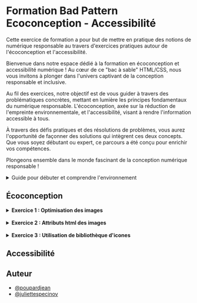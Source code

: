 
# Formation Bad Pattern Ecoconception - Accessibilité


Cette exercice de formation a pour but de mettre en pratique des notions de numérique responsable au travers d'exercices pratiques autour de l'écoconception et l'accessibilité.

Bienvenue dans notre espace dédié à la formation en écoconception et accessibilité numérique ! Au cœur de ce "bac à sable" HTML/CSS, nous vous invitons à plonger dans l'univers captivant de la conception responsable et inclusive.

Au fil des exercices, notre objectif est de vous guider à travers des problématiques concrètes, mettant en lumière les principes fondamentaux du numérique responsable. L'écoconception, axée sur la réduction de l'empreinte environnementale, et l'accessibilité, visant à rendre l'information accessible à tous.

À travers des défis pratiques et des résolutions de problèmes, vous aurez l'opportunité de façonner des solutions qui intègrent ces deux concepts. Que vous soyez débutant ou expert, ce parcours a été conçu pour enrichir vos compétences.

Plongeons ensemble dans le monde fascinant de la conception numérique responsable ! 

<details>
    <summary>Guide pour débuter et comprendre l'environnement</summary>

## Découvrir l'environnement

Pour commencer, si cela n'est pas déjà fait, vous devez vous rendre sur [cette url](https://github.com/Specinov).

Vous devriez être sur la page publique GitHub du la société [Spécinov](https://www.specinov.fr/). Dès lors vous pouvez choisir un repository "Bac à sable" parmis ceux proposés : 

- [Formation-SandBox-1](https://github.com/Specinov/Formation-SandBox-1) 
- [Formation-SandBox-2](https://github.com/Specinov/Formation-SandBox-2)
- [Formation-SandBox-3](https://github.com/Specinov/Formation-SandBox-3)
- [Formation-SandBox-4](https://github.com/Specinov/Formation-SandBox-1)
- [Formation-SandBox-5](https://github.com/Specinov/Formation-SandBox-1)
- [Formation-SandBox-6](https://github.com/Specinov/Formation-SandBox-1)
- [Formation-SandBox-7](https://github.com/Specinov/Formation-SandBox-1)
- [Formation-SandBox-8](https://github.com/Specinov/Formation-SandBox-1)

Attention, si vous êtes plusieurs, veillez à ne pas choisir le même dépôt GitHub, au risque de ne pouvoir réaliser les exercices correctement.
Il est également nécéssaire de posséder un compte GitHub pour poursuivre. 
Dans chaque dépôt vous retrouverez le README indiquant les consignes et procédures à suivre.

Pour effectuer les exercices, plusieurs possibilités s'offrent à vous : 
   
### Option 1 - Vous avez été ajouté à l'espace formation par votre formateur.
Pour cette option, tout est déjà prêt pour vous ! 

Le site est accessible sous l'adresse : https://specinov.github.io/Formation-SandBox-1/, suivant le nom de votre repository bac à sable il faudra simplement changer le numéro à la fin de l'url. Cette dernière est également indiquée sur la page d'accueil du dépôt.


### Option 2 - Vous effectuez les exercices de manière autodidacte.
Pour cette option, vous devrez réaliser un "fork" ou bien cloner le repository de votre côté, sur votre espace GitHub.

Une fois ceci réalisé, il faudra se rendre dans l'onglet *settings* du dépôt. Puis dans le sous-onglet *Pages* (situé dans le volet de gauche)

![Onglet Pages dans paramètres repository GitHub](/Ressources_README/GitHub_Pages.png)

Il faudra alors aller dans la partie nommée *Branch*, sélectionner la branche de travail de votre dépôt puis sauvegarder. 
GitHub a besoin de quelques minutes pour compiler et déployer le site. (il est possible d'observer la progression dans l'onglet *Actions* du menu principal)

Une fois le déploiement effectué, lorsque vous retournez dans le sous-onglet *Pages*, GitHub vous a généré votre site et a affiché le lien correspondant. 

Exemple : **Your site is live at** https://specinov.github.io/Formation-SandBox-1/

### Réaliser des modifications

A partir du moment où vous connaissez votre url publique de bac à sable, chaque modification que vous effectuerez sur la branche configurée, et que vous pousserez, sera alors déployée et accessible sur cette url. Cela sera nottamment très utile pour réaliser des audits d'écoconception.

Pour effectuer des modifications, il y a plusieurs possibilités, soit travailler avec votre éditeur de code préféré, soit directement en ligne depuis l'éditeur GitHub.
Ce dernier est accessible pour chaque fichier de l'onglet *Code* en cliquant sur le fichier puis le crayon pour modifier le fichier. (Il est possible d'ouvrir le fichier directement ou bien sur GitHub.dev ou GitHub Desktop)

![Modification de fichier au sein de GitHub](/Ressources_README/GitHub_modification.png)

</details>


## Écoconception

<details>
<summary><strong>Exercice 1 : Optimisation des images</strong></summary>
<br>
Comment pourriez-vous améliorer la performance du site et réduire l'impact environnemental en optimisant les images affichées sur l'écran d'accueil ?
<br><br>
<details>
<summary>Indice</summary>
<br>
Regardez la taille et la dimension des images.

Renseignez-vous sur la [recommandation RGESN sur le dimensionnement des images](https://ecoresponsable.numerique.gouv.fr/publications/referentiel-general-ecoconception/critere/6.5/).

<br>
<details>
<summary><u>Réponse</u></summary>
<br>
Lorsque l'on analyse les images du site, par exemple les images du carrousel, l'image "Des cakes apétissants" ou encore l'image de la section "Faites votre choix", qu'on les ouvre dans un nouvel onglet, on s'aperçoit qu'elles sont bien plus grandes que la taille rendue à l'écran sur le site web.

Pour observer ce phénomène, il est aussi possible de se rendre dans la console de développement en effectuant un clic droit sur l'image puis "inspecter" dans le menu qui s'affiche. Cette action nous ouvre une fenêtre avec la ressource de l'image en code HTML. Exemple pour l'image de la section "Faites votre choix" : 

```
<div class="key_img col-md-6">
    <img src="images/back22.jpg">
</div>
```

Lorsque l'on survole l'url de l'image "images/back22.jpg" on obtient une fenêtre de la sorte : 

![Propriétés d'une image dans la console](/Ressources_README/proprietes_image.png)

Sur l'image on distingue que la taille rendue "Rendered size" est bien inférieur à la taille originale de l'image "Intrinsic size". On peut également cliquer sur le lien qui s'affiche afin d'observer directement la différence de taille.

Vous pouvez dès alors redimensionner les différentes images, disponibles dans le dossier "image" si cela n'est pas déjà fait.

Les images trop grosses en taille peuvent avoir un impact négatif sur les performances d'une application web, en particulier sur les appareils mobiles. Elles peuvent entraîner une augmentation du poids d'une page web et donc ralentir le temps de chargement de cette dernière.

</details>
</details>
</details>


<br>
<details>
<summary><strong>Exercice 2 : Attributs html des images</strong></summary>
<br>
Quelle modification pouvez-vous apporter aux balises <img> pour réduire les décalages de mise en page et améliorer le CLS du site ?

Pour information, le Cumulative Layout Shift (CLS) est une mesure qui indique à quel point les choses bougent sur une page web pendant qu'elle se charge. Imaginez que vous lisez un article et soudainement, une image apparaît et déplace tout le texte ; c'est frustrant, n'est-ce pas ? Le CLS mesure ces mouvements. Un CLS élevé signifie qu'il y a beaucoup de ces mouvements agaçants, et un faible CLS signifie que la page est stable et agréable à utiliser. Donc, pour une bonne expérience utilisateur, nous voulons un CLS le plus bas possible.
<br>
<details>
<summary><u>Indice</u></summary>
<br>
Considérez l'importance de réserver de l'espace pour les éléments de contenu avant leur chargement complet. Il existe des attributs spécifiques dans les balises <img> qui peuvent aider le navigateur à allouer l'espace nécessaire pour chaque image dès le début du chargement de la page.     
<br><br>
<details>
<summary><u>Réponse</u></summary>
<br>
Lorsque les attributs `width` et `height` ne sont pas spécifiés pour une image dans le code HTML, le navigateur ne sait pas à l'avance quelle place l'image occupera sur la page. Cela peut entraîner un phénomène appelé "reflow" ou "layout shift", où les éléments de la page se déplacent pendant le chargement lorsque les images sont finalement téléchargées et rendues. Ce phénomène peut non seulement dégrader l'expérience utilisateur, mais aussi augmenter le temps de chargement de la page, car le navigateur doit recalculer la disposition de la page plusieurs fois.

En spécifiant les attributs `width` et `height` des images, le navigateur peut allouer l'espace nécessaire pour chaque image dès le début du chargement de la page, même si l'image elle-même n'est pas encore chargée. Cela permet de réduire les changements de mise en page inattendus et d'améliorer la stabilité visuelle de la page. En outre, cela contribue à une utilisation plus efficace des ressources, car le navigateur peut optimiser le processus de rendu, ce qui est bénéfique tant pour les performances que pour l'éco-conception du site.

Dans notre cas, nous pouvons prendre des images comme celles présentes dans l'encart "Les meilleures ventes" : 

```
<div class="item_img">
    <img src="images/char.jpg">
</div>
<div class="item_img">
    <img src="images/bacon.jpg">
</div>
```

On constate qu'aucun attribut `width` ou `height` n'est présente. Il est important d'en insérer afin de définir un ratio et un espace réservé lors de la création de la page. Par défaut il est intéressant non seulement de dimensionner efficacement les images et ensuite d'attribuer les attributs `width` ou `height` suivant la taille voulu de l'image. Il est aussi possible d'ajouter du code CSS au dessus de ces attributs pour davantage de flexibilité pour le responsive.
</details>
</details>
</details>

<br>
<details>
<summary><strong>Exercice 3 : Utilisation de bibliothèque d'icones</strong></summary>
<br>
Le site Web utilise la bibliothèque Font Awesome intégrale pour afficher des icônes, mais il n'y a que  5 icônes sur le site. Importer toute la bibliothèque Font Awesome juste pour ces quelques icônes peut être inefficace et augmenter le temps de chargement de la page. Comment pourriez-vous optimiser l'utilisation des icônes pour améliorer les performances de votre site ?
<br>
<details>
<summary>Indice</summary>
<br>
Réfléchissez à une méthode qui permet d'utiliser uniquement les icônes dont vous avez besoin, sans importer toute une bibliothèque. Il existe des outils en ligne qui peuvent vous aider à créer votre propre bibliothèque d'icônes personnalisée. Il est possible d'utiliser des outils tels qu'Icomoon.      
<br>
<details>
<summary>Réponse</summary>
<br>
Une solution efficace serait d'utiliser un outil comme IcoMoon pour créer une bibliothèque d'icônes personnalisée. Avec IcoMoon, vous pouvez sélectionner uniquement les icônes que vous utilisez réellement sur votre site, ce qui réduit considérablement la taille de la bibliothèque d'icônes à charger. Cela améliore les performances de votre site en réduisant le poids des fichiers à télécharger, accélérant ainsi le temps de chargement de la page.

Voici les étapes à suivre :

1- Choisissez Vos Icônes : Sélectionnez les icônes spécifiques que vous souhaitez utiliser à partir de votre bibliothèque actuelle (comme Font Awesome) ou de la vaste collection d'IcoMoon.

2- Créez une Bibliothèque Personnalisée : Utilisez IcoMoon pour créer une bibliothèque contenant uniquement ces icônes.

3- Intégrez la Nouvelle Bibliothèque : Remplacez l'importation de Font Awesome par votre nouvelle bibliothèque personnalisée d'IcoMoon dans votre site Web.

4- Mise à Jour du Code : Mettez à jour les références aux icônes dans votre code HTML ou CSS pour utiliser les icônes de votre bibliothèque personnalisée.

En suivant ces étapes, vous pouvez réduire significativement la quantité de données à charger pour les icônes, optimisant ainsi les performances et l'éco-conception de votre site.
</details>
</details>
</details>

## Accessibilité

## Auteur

- [@poupardjean](https://github.com/poupardjean)
- [@juliettespecinov](https://github.com/JulietteSpecinov)

